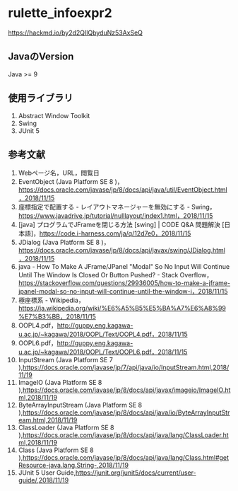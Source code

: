 # rulette_infoexpr2
https://hackmd.io/by2d2QIlQbyduNz53AxSeQ

## JavaのVersion
Java >= 9

## 使用ライブラリ
1. Abstract Window Toolkit
1. Swing
1. JUnit 5

## 参考文献
1. Webページ名，URL，閲覧日
1. EventObject (Java Platform SE 8 )，https://docs.oracle.com/javase/jp/8/docs/api/java/util/EventObject.html，2018/11/15
1. 座標指定で配置する - レイアウトマネージャーを無効にする - Swing，https://www.javadrive.jp/tutorial/nulllayout/index1.html，2018/11/15
1. [java] プログラムでJFrameを閉じる方法 [swing] | CODE Q&A 問題解決 [日本語]，https://code.i-harness.com/ja/q/12d7e0，2018/11/15
1. JDialog (Java Platform SE 8 )，https://docs.oracle.com/javase/jp/8/docs/api/javax/swing/JDialog.html，2018/11/15
1. java - How To Make A JFrame/JPanel "Modal" So No Input Will Continue Until The Window Is Closed Or Button Pushed? - Stack Overflow，https://stackoverflow.com/questions/29936005/how-to-make-a-jframe-jpanel-modal-so-no-input-will-continue-until-the-window-i，2018/11/15
1. 極座標系 - Wikipedia，https://ja.wikipedia.org/wiki/%E6%A5%B5%E5%BA%A7%E6%A8%99%E7%B3%BB，2018/11/15
1. OOPL4.pdf，http://guppy.eng.kagawa-u.ac.jp/~kagawa/2018/OOPL/Text/OOPL4.pdf，2018/11/15
1. OOPL6.pdf，http://guppy.eng.kagawa-u.ac.jp/~kagawa/2018/OOPL/Text/OOPL6.pdf，2018/11/15
1. InputStream (Java Platform SE 7 ),https://docs.oracle.com/javase/jp/7/api/java/io/InputStream.html,2018/11/19
1. ImageIO (Java Platform SE 8 ),https://docs.oracle.com/javase/jp/8/docs/api/javax/imageio/ImageIO.html,2018/11/19
1. ByteArrayInputStream (Java Platform SE 8 ),https://docs.oracle.com/javase/jp/8/docs/api/java/io/ByteArrayInputStream.html,2018/11/19
1. ClassLoader (Java Platform SE 8 ),https://docs.oracle.com/javase/jp/8/docs/api/java/lang/ClassLoader.html,2018/11/19
1. Class (Java Platform SE 8 ),https://docs.oracle.com/javase/jp/8/docs/api/java/lang/Class.html#getResource-java.lang.String-,2018/11/19
1. JUnit 5 User Guide,https://junit.org/junit5/docs/current/user-guide/,2018/11/19
